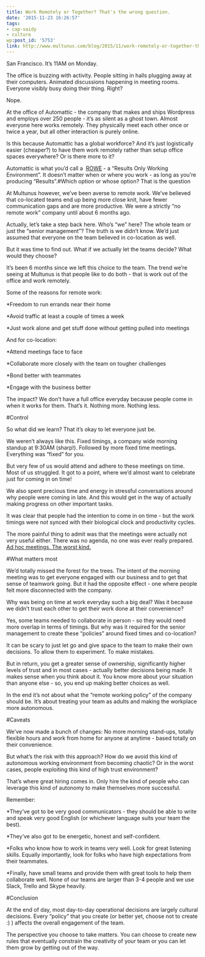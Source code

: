```yaml
---
title: Work Remotely or Together? That's the wrong question.
date: '2015-11-23 16:26:57'
tags:
- cap-vaidy
- culture
wp:post_id: '5753'
link: http://www.multunus.com/blog/2015/11/work-remotely-or-together-thats-wrong-question/
---
```


San Francisco. It’s 11AM on Monday.

The office is buzzing with activity. People sitting in halls plugging away at their computers. Animated discussions happening in meeting rooms. Everyone visibly busy doing their thing. Right?

Nope.

At the office of Automattic - the company that makes and ships Wordpress and employs over 250 people - it’s as silent as a ghost town. Almost everyone here works remotely. They physically meet each other once or twice a year, but all other interaction is purely online.

Is this because Automattic has a global workforce? And it’s just logistically easier (cheaper?) to have them work remotely rather than setup office spaces everywhere? Or is there more to it?

Automattic is what you’d call a 
[ROWE](https://en.wikipedia.org/wiki/ROWE) - a “Results Only Working Environment”. It doesn’t matter when or where you work - as long as you’re producing “Results”.#Which option or 
whose option? That is the question


At Multunus however, we’ve been averse to remote work. We’ve believed that co-located teams end up being more close knit, have fewer communication gaps and are more productive. We were a strictly “no remote work” company until about 6 months ago.

Actually, let’s take a step back here. Who’s “we” here? The whole team or just the “senior management”? The truth is we didn’t know. We’d just assumed that everyone on the team believed in co-location as well.

But it was time to find out. What if we actually let the teams decide? What would they choose?

It’s been 6 months since we left this choice to the team. The trend we’re seeing at Multunus is that people like to do both - that is work out of the office and work remotely.

Some of the reasons for remote work:


*Freedom to run errands near their home

    
*Avoid traffic at least a couple of times a week

    
*Just work alone and get stuff done without getting pulled into meetings

And for co-location:


*Attend meetings face to face

    
*Collaborate more closely with the team on tougher challenges

    
*Bond better with teammates

    
*Engage with the business better

The impact? We don’t have a full office everyday because people come in when it works for them. That’s it. Nothing more. Nothing less.


#Control


So what did we learn? That it’s okay to let everyone just be.

We weren’t always like this. Fixed timings, a company wide morning standup at 9:30AM (sharp!). Followed by more fixed time meetings. Everything was “fixed” for you.

But very few of us would attend and adhere to these meetings on time. Most of us struggled. It got to a point, where we’d almost want to celebrate just for coming in on time!

We also spent precious time and energy in stressful conversations around why people were coming in late. And this would get in the way of actually making progress on other important tasks.

It was clear that people had the 
intention to come in on time - but the work timings were not synced with their biological clock and productivity cycles.

The more painful thing to admit was that the meetings were actually not very useful either. There was no agenda, no one was ever really prepared. 
[Ad hoc meetings. The worst kind.](https://www.gv.com/lib/meetings-that-dont-suck)


#What matters most


We’d totally missed the forest for the trees. The intent of the morning meeting was to get everyone engaged with our business and to get that sense of teamwork going. But it had the opposite effect - one where people felt more disconnected with the company.

Why was being on time at work everyday such a big deal? Was it because we didn’t trust each other to get their work done at their convenience?

Yes, some teams needed to collaborate in person - so they would need more overlap in terms of timings. But why was it required for the senior management to create these “policies” around fixed times and co-location?

It can be scary to just let go and give space to the team to make their own decisions. To allow them to experiment. To make mistakes.

But in return, you get a greater sense of ownership, significantly higher levels of trust and in most cases - actually 
better decisions being made. It makes sense when you think about it. You know more about 
your situation than anyone else - so, you end up making better choices as well.

In the end it’s not about what the “remote working policy” of the company should be. 
It’s about treating your team as adults and making the workplace more autonomous.


#Caveats


We’ve now made a bunch of changes: No more morning stand-ups, totally flexible hours and work from home for anyone at anytime - based totally on their convenience.

But what’s the risk with this approach? How do we avoid this kind of autonomous working environment from becoming chaotic? Or in the worst cases, people exploiting this kind of high trust environment?

That’s where great hiring comes in. Only hire the kind of people who can leverage this kind of autonomy to make themselves more successful.

Remember:


*They’ve got to be very good communicators - they should be able to write and speak very good English (or whichever language suits your team the best).

    
*They’ve also got to be energetic, honest and self-confident.

    
*Folks who know how to work in teams very well. Look for great listening skills. Equally importantly, look for folks who have high expectations from their teammates.

    
*Finally, have small teams and provide them with great tools to help them collaborate well. None of our teams are larger than 3-4 people and we use Slack, Trello and Skype heavily.


#Conclusion


At the end of day, most day-to-day operational decisions are largely cultural decisions. Every “policy” that you create (or better yet, choose not to create :) ) affects the overall engagement of the team.

The perspective you choose to take matters. You can choose to create new rules that eventually constrain the creativity of your team or you can let them grow by getting out of the way.
